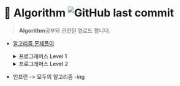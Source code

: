 # 📕 Algorithm ![GitHub last commit](https://img.shields.io/github/last-commit/parkseulhee/Algorithm)

> **Algorithm**공부와 관련된  업로드 합니다. 

- [알고리즘 문제풀이](https://seulhee030.tistory.com/category/python/python%20%EC%95%8C%EA%B3%A0%EB%A6%AC%EC%A6%98%20%EB%AC%B8%EC%A0%9C)
   <details><summary>프로그래머스 Level 1</summary>
   
   - 두개 뽑아서 더하기
   
   - 모든 레코드 조회하기
   
   - 최댓값 구하기
   
   - 완주하지 못한 선수
   
   - 모의고사
   
   - K번째수
   
   - 2016년
   
   - 가운데 글자 가져오기
   
   - 역순 정렬하기
   
   - 문자열 내 망므대로 정렬하기
   
   - 서울에서 김서방 찾기
   
   - 동물의 아이디와 이름
   
   - 제일 작은 수 제거하기
   
   - 정수 제곱근 판별
   
   - 자릿수 더하기
   
   - 어린 동물 찾기
   
   - 약수의 합
   
   - 문자열을 정수로 바꾸기
   
   - 소수 찾기
   
   - 아픈동물 찾기
   
   - 하샤드 수
   
   - 여러 기준으로 정렬하기
   
   - 이름이 없는 동물의 아이디
   
   - 행렬의 덧셈
   
   - 이름이 있는 동물의 아이디
  
   - 상위 n개 레코드
   
   - 체육복

   - 카펫

   - 평균구하기

   - 콜라츠 추측
   
  </details>
  
  <details><summary>프로그래머스 Level 2</summary>
   
   - 주식가격
   
   - 프린터
   
   - 기능개발
   
   - 124 나라의 숫자
   
   - 더 맵게
   
   - 가장 큰 수
   
   - 피보나치 수
   
   - 최솟값 만들기
   
   - 타겟 넘버
   
   - 중성화 여부 파악하기
   
   - 이름에 el 들어가는 동물 찾기
   
   - 루시와 엘라 찾기
   
   - 동명 동물 수 찾기
   
   - NULL 처리하기
   
   - 중복 제거하기
   
   - 고양이와 개는 몇 마리 있을까
   
   - 동물 수 구하기
   
  </details>

- 인프런 -> 모두의 알고리즘 -ing
